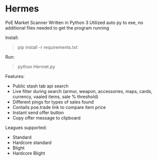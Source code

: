 # Hermes
PoE Market Scanner
Written in Python 3
Utilized auto py to exe, no additional files needed to get the program running

Install:
> pip install -r requirements.txt

Run:
> python Hermet.py

Features:
  - Public stash tab api search
  - Live filter during search (armor, weapon, accessories, maps, cards, currency, vaaled items, sale % threshold)
  - Different pings for types of sales found
  - Contails poe.trade link to compare item price
  - Instant send offer button
  - Copy offer message to clipboard

Leagues supported:
  - Standard
  - Hardcore standard
  - Blight
  - Hardcore Blight
